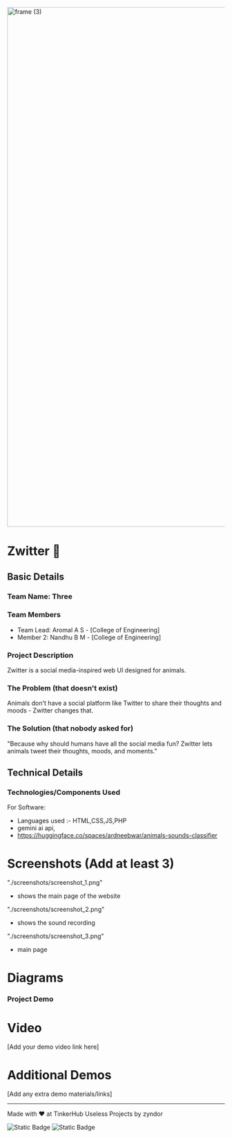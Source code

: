 <img width="3188" height="1202" alt="frame (3)" src="https://github.com/user-attachments/assets/517ad8e9-ad22-457d-9538-a9e62d137cd7" />


# Zwitter 🎯

## Basic Details
### Team Name: Three

### Team Members
- Team Lead: Aromal A S - [College of Engineering]
- Member 2: Nandhu B M - [College of Engineering]

### Project Description
Zwitter is a social media-inspired web UI designed for animals.

### The Problem (that doesn't exist)
Animals don't have a social platform like Twitter to share their thoughts and moods - Zwitter changes that.

### The Solution (that nobody asked for)
"Because why should humans have all the social media fun? Zwitter lets animals tweet their thoughts, moods, and moments."

## Technical Details
### Technologies/Components Used
For Software:
- Languages used :- HTML,CSS,JS,PHP
- gemini ai api, 
- https://huggingface.co/spaces/ardneebwar/animals-sounds-classifier


# Screenshots (Add at least 3)
"./screenshots/screenshot_1.png"
- shows the main page of the website

"./screenshots/screenshot_2.png"
- shows the sound recording

"./screenshots/screenshot_3.png"
- main page 

# Diagrams


### Project Demo
# Video
[Add your demo video link here]


# Additional Demos
[Add any extra demo materials/links]

---
Made with ❤️ at TinkerHub Useless Projects by zyndor

![Static Badge](https://img.shields.io/badge/TinkerHub-24?color=%23000000&link=https%3A%2F%2Fwww.tinkerhub.org%2F)
![Static Badge](https://img.shields.io/badge/UselessProjects--25-25?link=https%3A%2F%2Fwww.tinkerhub.org%2Fevents%2FQ2Q1TQKX6Q%2FUseless%2520Projects)